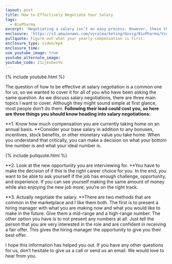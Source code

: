 ```yaml
---
layout: post
title: How to Effectively Negotiate Your Salary
tags:
  - BioPharma
excerpt: 'Negotiating a salary isn’t an easy process. However, these three tips should help.'
enclosure: 'https://s3.amazonaws.com/vyralmarketing/Govig/BioPharma/Videos/2017/How+to+Effectively+Negotiate+Your+Salary+-+Dianna+LoDolce.mp4'
pullquote: Figure out what your yearly compensation is first.
enclosure_type: video/mp4
enclosure_time:
use_youtube_image: true
youtube_alternate_image:
youtube_code: Z1zjesEwzYw
---
```



{% include youtube.html %}

The question of how to be effective at salary negotiation is a common one for us, so we wanted to cover it for all of you who have been asking the same question. As we discuss salary negotiations, there are three main topics I want to cover. Although they might sound simple at first glance, most people don’t do them. **Following their lead could cost you, so here are three things you should know heading into salary negotiations:**

**1. Know how much compensation you are currently taking home on an annual basis.&nbsp;**Consider your base salary in addition to any bonuses, incentives, stock benefits, or other monetary value you take home. When you understand that critically, you can make a decision on what your bottom line number is and what your ideal number is.

{% include pullquote.html %}

**2. Look at the new opportunity you are interviewing for.&nbsp;**You have to make the decision of if this is the right career choice for you. In the end, you want to be able to ask yourself if the job has enough challenge, opportunity, and experience. If you can see yourself making the same amount of money while also enjoying the new job more, you’re on the right track.

**3. Actually negotiate the salary.&nbsp;**There are two methods that are common in the marketplace and I like them both. The first is to present a hiring manager with what you are making now and what you would like to make in the future. Give them a mid-range and a high-range number. The other option you have is to not present any numbers at all. Just tell the person that you are very interested in the role and are confident in receiving a fair offer. This gives the hiring manager the opportunity to give you their best offer.

I hope this information has helped you out. If you have any other questions for us, don’t hesitate to give us a call or send us an email. We would love to hear from you.
